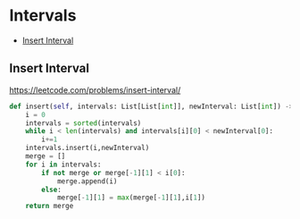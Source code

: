 # Intervals

+ [Insert Interval](#insert-interval)

## Insert Interval

https://leetcode.com/problems/insert-interval/

``` python
def insert(self, intervals: List[List[int]], newInterval: List[int]) -> List[List[int]]:
    i = 0
    intervals = sorted(intervals)
    while i < len(intervals) and intervals[i][0] < newInterval[0]:
        i+=1
    intervals.insert(i,newInterval)
    merge = []
    for i in intervals:
        if not merge or merge[-1][1] < i[0]:
            merge.append(i)
        else:
            merge[-1][1] = max(merge[-1][1],i[1])
    return merge
```
